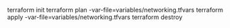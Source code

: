 terraform init
terraform plan -var-file=variables/networking.tfvars
terraform apply -var-file=variables/networking.tfvars
terraform destroy
